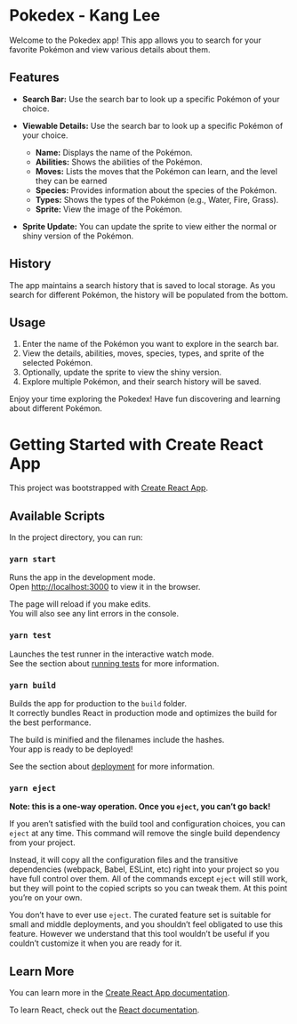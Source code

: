# Pokedex - Kang Lee

Welcome to the Pokedex app! This app allows you to search for your favorite Pokémon and view various details about them.

## Features

- **Search Bar:** Use the search bar to look up a specific Pokémon of your choice.
- **Viewable Details:** Use the search bar to look up a specific Pokémon of your choice.

  - **Name:** Displays the name of the Pokémon.
  - **Abilities:** Shows the abilities of the Pokémon.
  - **Moves:** Lists the moves that the Pokémon can learn, and the level they can be earned
  - **Species:** Provides information about the species of the Pokémon.
  - **Types:** Shows the types of the Pokémon (e.g., Water, Fire, Grass).
  - **Sprite:** View the image of the Pokémon.

- **Sprite Update:** You can update the sprite to view either the normal or shiny version of the Pokémon.

## History

The app maintains a search history that is saved to local storage. As you search for different Pokémon, the history will be populated from the bottom.

## Usage

1. Enter the name of the Pokémon you want to explore in the search bar.
2. View the details, abilities, moves, species, types, and sprite of the selected Pokémon.
3. Optionally, update the sprite to view the shiny version.
4. Explore multiple Pokémon, and their search history will be saved.

Enjoy your time exploring the Pokedex! Have fun discovering and learning about different Pokémon.

# Getting Started with Create React App

This project was bootstrapped with [Create React App](https://github.com/facebook/create-react-app).

## Available Scripts

In the project directory, you can run:

### `yarn start`

Runs the app in the development mode.\
Open [http://localhost:3000](http://localhost:3000) to view it in the browser.

The page will reload if you make edits.\
You will also see any lint errors in the console.

### `yarn test`

Launches the test runner in the interactive watch mode.\
See the section about [running tests](https://facebook.github.io/create-react-app/docs/running-tests) for more information.

### `yarn build`

Builds the app for production to the `build` folder.\
It correctly bundles React in production mode and optimizes the build for the best performance.

The build is minified and the filenames include the hashes.\
Your app is ready to be deployed!

See the section about [deployment](https://facebook.github.io/create-react-app/docs/deployment) for more information.

### `yarn eject`

**Note: this is a one-way operation. Once you `eject`, you can’t go back!**

If you aren’t satisfied with the build tool and configuration choices, you can `eject` at any time. This command will remove the single build dependency from your project.

Instead, it will copy all the configuration files and the transitive dependencies (webpack, Babel, ESLint, etc) right into your project so you have full control over them. All of the commands except `eject` will still work, but they will point to the copied scripts so you can tweak them. At this point you’re on your own.

You don’t have to ever use `eject`. The curated feature set is suitable for small and middle deployments, and you shouldn’t feel obligated to use this feature. However we understand that this tool wouldn’t be useful if you couldn’t customize it when you are ready for it.

## Learn More

You can learn more in the [Create React App documentation](https://facebook.github.io/create-react-app/docs/getting-started).

To learn React, check out the [React documentation](https://reactjs.org/).
